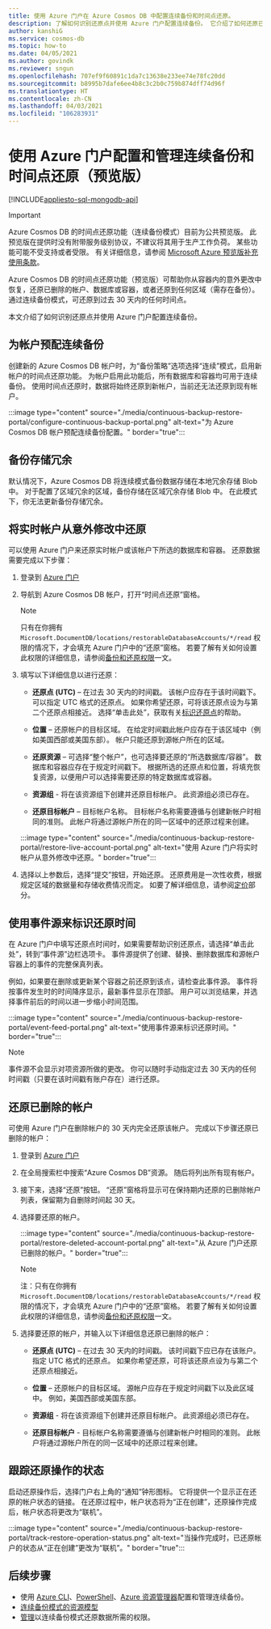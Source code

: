 ```yaml
---
title: 使用 Azure 门户在 Azure Cosmos DB 中配置连续备份和时间点还原。
description: 了解如何识别还原点并使用 Azure 门户配置连续备份。 它介绍了如何还原已删除的实时帐户。
author: kanshiG
ms.service: cosmos-db
ms.topic: how-to
ms.date: 04/05/2021
ms.author: govindk
ms.reviewer: sngun
ms.openlocfilehash: 707ef9f60891c1da7c13638e233ee74e78fc20dd
ms.sourcegitcommit: b8995b7dafe6ee4b8c3c2b0c759b874dff74d96f
ms.translationtype: HT
ms.contentlocale: zh-CN
ms.lasthandoff: 04/03/2021
ms.locfileid: "106283931"
---
```

# <a name="configure-and-manage-continuous-backup-and-point-in-time-restore-preview---using-azure-portal"></a>使用 Azure 门户配置和管理连续备份和时间点还原（预览版）
[!INCLUDE[appliesto-sql-mongodb-api](includes/appliesto-sql-mongodb-api.md)]

> [!IMPORTANT]
> Azure Cosmos DB 的时间点还原功能（连续备份模式）目前为公共预览版。
> 此预览版在提供时没有附带服务级别协议，不建议将其用于生产工作负荷。 某些功能可能不受支持或者受限。
> 有关详细信息，请参阅 [Microsoft Azure 预览版补充使用条款](https://azure.microsoft.com/support/legal/preview-supplemental-terms/)。

Azure Cosmos DB 的时间点还原功能（预览版）可帮助你从容器内的意外更改中恢复，还原已删除的帐户、数据库或容器，或者还原到任何区域（需存在备份）。 通过连续备份模式，可还原到过去 30 天内的任何时间点。

本文介绍了如何识别还原点并使用 Azure 门户配置连续备份。

## <a name="provision-an-account-with-continuous-backup"></a><a id="provision"></a>为帐户预配连续备份

创建新的 Azure Cosmos DB 帐户时，为“备份策略”选项选择“连续”模式，启用新帐户的时间点还原功能。 为帐户启用此功能后，所有数据库和容器均可用于连续备份。 使用时间点还原时，数据将始终还原到新帐户，当前还无法还原到现有帐户。

:::image type="content" source="./media/continuous-backup-restore-portal/configure-continuous-backup-portal.png" alt-text="为 Azure Cosmos DB 帐户预配连续备份配置。" border="true":::

## <a name="backup-storage-redundancy"></a>备份存储冗余

默认情况下，Azure Cosmos DB 将连续模式备份数据存储在本地冗余存储 Blob 中。 对于配置了区域冗余的区域，备份存储在区域冗余存储 Blob 中。 在此模式下，你无法更新备份存储冗余。

## <a name="restore-a-live-account-from-accidental-modification"></a><a id="restore-live-account"></a>将实时帐户从意外修改中还原

可以使用 Azure 门户来还原实时帐户或该帐户下所选的数据库和容器。 还原数据需要完成以下步骤：

1. 登录到 [Azure 门户](https://portal.azure.com/)
1. 导航到 Azure Cosmos DB 帐户，打开“时间点还原”窗格。

   > [!NOTE]
   > 只有在你拥有 `Microsoft.DocumentDB/locations/restorableDatabaseAccounts/*/read` 权限的情况下，才会填充 Azure 门户中的“还原”窗格。 若要了解有关如何设置此权限的详细信息，请参阅[备份和还原权限](continuous-backup-restore-permissions.md)一文。

1. 填写以下详细信息以进行还原：

   * **还原点 (UTC)** – 在过去 30 天内的时间戳。 该帐户应存在于该时间戳下。 可以指定 UTC 格式的还原点。 如果你希望还原，可将该还原点设为与第二个还原点相接近。 选择“单击此处”，获取有关[标识还原点](#event-feed)的帮助。

   * **位置** – 还原帐户的目标区域。 在给定时间戳此帐户应存在于该区域中（例如美国西部或美国东部）。 帐户只能还原到源帐户所在的区域。

   * **还原资源** – 可选择“整个帐户”，也可选择要还原的“所选数据库/容器”。 数据库和容器应存在于规定时间戳下。 根据所选的还原点和位置，将填充恢复资源，以便用户可以选择需要还原的特定数据库或容器。

   * **资源组** - 将在该资源组下创建并还原目标帐户。 此资源组必须已存在。

   * **还原目标帐户** – 目标帐户名称。 目标帐户名称需要遵循与创建新帐户时相同的准则。 此帐户将通过源帐户所在的同一区域中的还原过程来创建。
 
   :::image type="content" source="./media/continuous-backup-restore-portal/restore-live-account-portal.png" alt-text="使用 Azure 门户将实时帐户从意外修改中还原。" border="true":::

1. 选择以上参数后，选择“提交”按钮，开始还原。 还原费用是一次性收费，根据规定区域的数据量和存储收费情况而定。 如要了解详细信息，请参阅[定价](continuous-backup-restore-introduction.md#continuous-backup-pricing)部分。

## <a name="use-event-feed-to-identify-the-restore-time"></a><a id="event-feed"></a>使用事件源来标识还原时间

在 Azure 门户中填写还原点时间时，如果需要帮助识别还原点，请选择“单击此处”，转到“事件源”边栏选项卡。 事件源提供了创建、替换、删除数据库和源帐户容器上的事件的完整保真列表。 

例如，如果要在删除或更新某个容器之前还原到该点，请检查此事件源。 事件将按事件发生时的时间降序显示，最新事件显示在顶部。 用户可以浏览结果，并选择事件前后的时间以进一步缩小时间范围。

:::image type="content" source="./media/continuous-backup-restore-portal/event-feed-portal.png" alt-text="使用事件源来标识还原时间。" border="true":::

> [!NOTE]
> 事件源不会显示对项资源所做的更改。 你可以随时手动指定过去 30 天内的任何时间戳（只要在该时间戳有账户存在）进行还原。

## <a name="restore-a-deleted-account"></a><a id="restore-deleted-account"></a>还原已删除的帐户

可使用 Azure 门户在删除帐户的 30 天内完全还原该帐户。 完成以下步骤还原已删除的帐户：

1. 登录到 [Azure 门户](https://portal.azure.com/)
1. 在全局搜索栏中搜索“Azure Cosmos DB”资源。 随后将列出所有现有帐户。
1. 接下来，选择“还原”按钮。 “还原”窗格将显示可在保持期内还原的已删除帐户列表，保留期为自删除时间起 30 天。
1. 选择要还原的帐户。

   :::image type="content" source="./media/continuous-backup-restore-portal/restore-deleted-account-portal.png" alt-text="从 Azure 门户还原已删除的帐户。" border="true":::

   > [!NOTE]
   > 注：只有在你拥有 `Microsoft.DocumentDB/locations/restorableDatabaseAccounts/*/read` 权限的情况下，才会填充 Azure 门户中的“还原”窗格。 若要了解有关如何设置此权限的详细信息，请参阅[备份和还原权限](continuous-backup-restore-permissions.md)一文。

1. 选择要还原的帐户，并输入以下详细信息还原已删除的帐户：

   * **还原点 (UTC)** – 在过去 30 天内的时间戳。 该时间戳下应已存在该账户。 指定 UTC 格式的还原点。 如果你希望还原，可将该还原点设为与第二个还原点相接近。

   * **位置** – 还原帐户的目标区域。 源帐户应存在于规定时间戳下以及此区域中。 例如，美国西部或美国东部。  

   * **资源组** - 将在该资源组下创建并还原目标帐户。 此资源组必须已存在。

   * **还原目标帐户** - 目标帐户名称需要遵循与创建新帐户时相同的准则。 此帐户将通过源帐户所在的同一区域中的还原过程来创建。

## <a name="track-the-status-of-restore-operation"></a><a id="track-restore-status"></a>跟踪还原操作的状态

启动还原操作后，选择门户右上角的“通知”钟形图标。 它将提供一个显示正在还原的帐户状态的链接。 在还原过程中，帐户状态将为“正在创建”，还原操作完成后，帐户状态将更改为“联机”。

:::image type="content" source="./media/continuous-backup-restore-portal/track-restore-operation-status.png" alt-text="当操作完成时，已还原帐户的状态从“正在创建”更改为“联机”。" border="true":::

## <a name="next-steps"></a>后续步骤

* 使用 [Azure CLI](continuous-backup-restore-command-line.md)、[PowerShell](continuous-backup-restore-powershell.md)、[Azure 资源管理器](continuous-backup-restore-template.md)配置和管理连续备份。
* [连续备份模式的资源模型](continuous-backup-restore-resource-model.md)
* [管理](continuous-backup-restore-permissions.md)以连续备份模式还原数据所需的权限。
